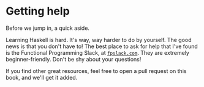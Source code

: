 # Getting help

Before we jump in, a quick aside.

Learning Haskell is hard. It's way, way harder to do by yourself. The good news is that you don't have to! The best place to ask for help that I've found is the Functional Programming Slack, at [`fpslack.com`](https://fpslack.com). They are extremely beginner-friendly. Don't be shy about your questions!

If you find other great resources, feel free to open a pull request on this book, and we'll get it added.

